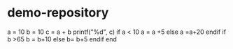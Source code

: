 # demo-repository
a = 10
b = 10
c = a + b
printf("%d", c)
if a < 10
  a = a +5
  else
  a =a+20
 endif
if b >65
b = b+10
else
b= b+5
endif
end
